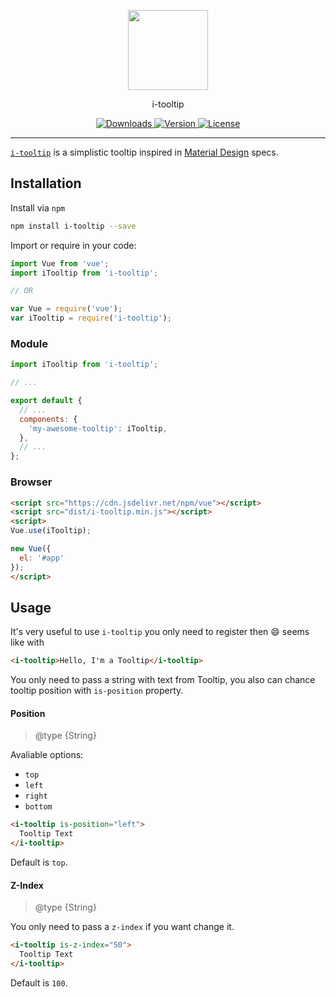 <p align="center">
  <a href="http://ivomarsan.com/" target="_blank">
    <img width="128" src="http://ivomarsan.com/favicon.png">
  </a>
</p>

<p align="center">i-tooltip</p>

<p align="center">

  <a href="https://www.npmjs.com/package/i-tooltip">
    <img src="https://img.shields.io/npm/dt/i-tooltip.svg" alt="Downloads">
  </a>

  <a href="https://www.npmjs.com/package/i-tooltip">
    <img src="https://img.shields.io/npm/v/i-tooltip.svg" alt="Version">
  </a>

  <a href="https://www.npmjs.com/package/i-tooltip">
    <img src="https://img.shields.io/npm/l/i-tooltip.svg" alt="License">
  </a>
</p>

---

<a href="https://www.npmjs.com/package/i-tooltip">`i-tooltip`</a> is a
simplistic tooltip inspired in
<a href="http://material.google.com" target="_blank">Material Design</a> specs.

## Installation

Install via `npm`

```bash
npm install i-tooltip --save
```

Import or require in your code:

```javascript
import Vue from 'vue';
import iTooltip from 'i-tooltip';

// OR

var Vue = require('vue');
var iTooltip = require('i-tooltip');
```

### Module

```javascript
import iTooltip from 'i-tooltip';

// ...

export default {
  // ...
  components: {
    'my-awesome-tooltip': iTooltip,
  },
  // ...
};
```

### Browser

```html
<script src="https://cdn.jsdelivr.net/npm/vue"></script>
<script src="dist/i-tooltip.min.js"></script>
<script>
Vue.use(iTooltip);

new Vue({
  el: '#app'
});
</script>
```

## Usage

It's very useful to use `i-tooltip` you only need to register then :smile: seems
like with

```html
<i-tooltip>Hello, I'm a Tooltip</i-tooltip>
```

You only need to pass a string with text from Tooltip, you also can chance
tooltip position with `is-position` property.

#### Position

> @type {String}

Avaliable options:

* `top`
* `left`
* `right`
* `bottom`

```html
<i-tooltip is-position="left">
  Tooltip Text
</i-tooltip>
```

Default is `top`.

#### Z-Index

> @type {String}

You only need to pass a `z-index` if you want change it.

```html
<i-tooltip is-z-index="50">
  Tooltip Text
</i-tooltip>
```

Default is `100`.
